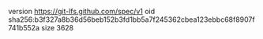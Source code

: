version https://git-lfs.github.com/spec/v1
oid sha256:b3f327a8b36d56beb152b3fd1bb5a7f245362cbea123ebbc68f8907f741b552a
size 3628
